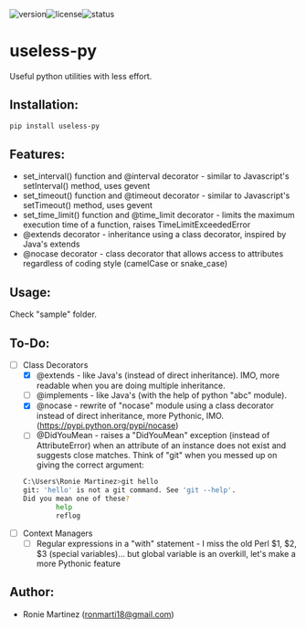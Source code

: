 ![version](https://img.shields.io/pypi/v/useless-py.svg)![license](https://img.shields.io/pypi/l/useless-py.svg)![status](https://img.shields.io/pypi/status/useless-py.svg)

# useless-py
Useful python utilities with less effort.

## Installation:
```sh
pip install useless-py
```

## Features:
- set_interval() function and @interval decorator - similar to Javascript's setInterval() method, uses gevent
- set_timeout() function and @timeout decorator - similar to Javascript's setTimeout() method, uses gevent
- set_time_limit() function and @time_limit decorator - limits the maximum execution time of a function, raises TimeLimitExceededError
- @extends decorator - inheritance using a class decorator, inspired by Java's extends
- @nocase decorator - class decorator that allows access to attributes regardless of coding style (camelCase or snake_case)

## Usage:
Check "sample" folder.

## To-Do:
- [ ] Class Decorators
    - [x] @extends - like Java's (instead of direct inheritance). IMO, more readable when you are doing multiple inheritance.
    - [ ] @implements - like Java's (with the help of python "abc" module).
    - [x] @nocase - rewrite of "nocase" module using a class decorator instead of direct inheritance, more Pythonic, IMO. (https://pypi.python.org/pypi/nocase)
    - [ ] @DidYouMean - raises a "DidYouMean" exception (instead of AttributeError) when an attribute of an instance does not exist and suggests close matches. Think of "git" when you messed up on giving the correct argument:
    ```sh
    C:\Users\Ronie Martinez>git hello
    git: 'hello' is not a git command. See 'git --help'.
    Did you mean one of these?
            help
            reflog
    ```
- [ ] Context Managers
    - [ ] Regular expressions in a "with" statement - I miss the old Perl $1, $2, $3 (special variables)... but global variable is an overkill, let's make a more Pythonic feature 
 
## Author:
* Ronie Martinez (ronmarti18@gmail.com)
